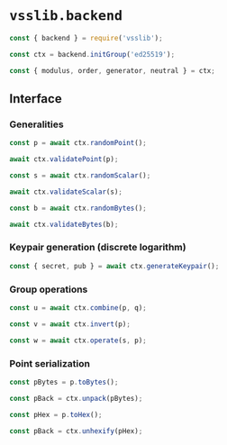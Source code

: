 # `vsslib.backend`

```js
const { backend } = require('vsslib');

const ctx = backend.initGroup('ed25519');
```

```js
const { modulus, order, generator, neutral } = ctx;
```

## Interface


### Generalities

```js
const p = await ctx.randomPoint();
```

```js
await ctx.validatePoint(p);
```

```js
const s = await ctx.randomScalar();
```

```js
await ctx.validateScalar(s);
```

```js
const b = await ctx.randomBytes();
```

```js
await ctx.validateBytes(b);
```


### Keypair generation (discrete logarithm)

```js
const { secret, pub } = await ctx.generateKeypair();
```


### Group operations

```js
const u = await ctx.combine(p, q);
```

```js
const v = await ctx.invert(p);
```

```js
const w = await ctx.operate(s, p);
```


### Point serialization

```js
const pBytes = p.toBytes();
```

```js
const pBack = ctx.unpack(pBytes);
```

```js
const pHex = p.toHex();
```

```js
const pBack = ctx.unhexify(pHex);
```

